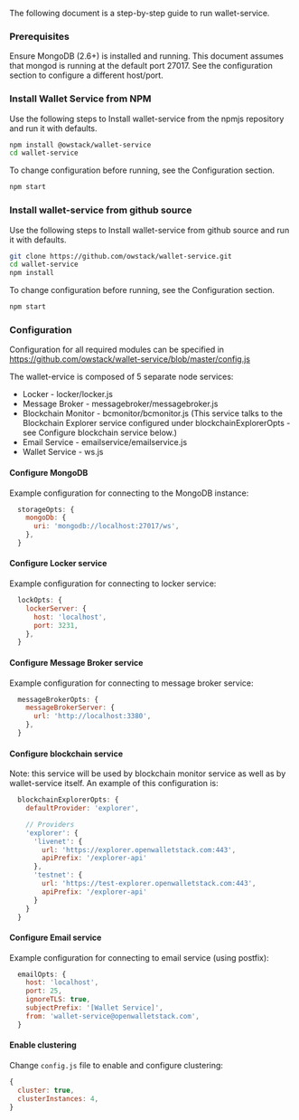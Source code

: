 The following document is a step-by-step guide to run wallet-service.

### Prerequisites
Ensure MongoDB (2.6+) is installed and running. This document assumes that mongod is running at the default port 27017.
See the configuration section to configure a different host/port.

### Install Wallet Service from NPM
Use the following steps to Install wallet-service from the npmjs repository and run it with defaults.
```bash
npm install @owstack/wallet-service
cd wallet-service
```
To change configuration before running, see the Configuration section.
```bash
npm start
```

### Install wallet-service from github source
Use the following steps to Install wallet-service from github source and run it with defaults.
```bash
git clone https://github.com/owstack/wallet-service.git
cd wallet-service
npm install
```
To change configuration before running, see the Configuration section.
```bash
npm start
```
### Configuration
Configuration for all required modules can be specified in https://github.com/owstack/wallet-service/blob/master/config.js

The wallet-ervice is composed of 5 separate node services:
* Locker - locker/locker.js
* Message Broker - messagebroker/messagebroker.js
* Blockchain Monitor - bcmonitor/bcmonitor.js (This service talks to the Blockchain Explorer service configured under blockchainExplorerOpts - see Configure blockchain service below.)
* Email Service - emailservice/emailservice.js
* Wallet Service - ws.js

#### Configure MongoDB
Example configuration for connecting to the MongoDB instance:
```javascript
  storageOpts: {
    mongoDb: {
      uri: 'mongodb://localhost:27017/ws',
    },
  }
```
#### Configure Locker service
Example configuration for connecting to locker service:
```javascript
  lockOpts: {
    lockerServer: {
      host: 'localhost',
      port: 3231,
    },
  }
```

#### Configure Message Broker service
Example configuration for connecting to message broker service:
```javascript
  messageBrokerOpts: {
    messageBrokerServer: {
      url: 'http://localhost:3380',
    },
  }
```

#### Configure blockchain service
Note: this service will be used by blockchain monitor service as well as by wallet-service itself.
An example of this configuration is:
```javascript
  blockchainExplorerOpts: {
    defaultProvider: 'explorer',

    // Providers
    'explorer': {
      'livenet': {
        url: 'https://explorer.openwalletstack.com:443',
        apiPrefix: '/explorer-api'
      },
      'testnet': {
        url: 'https://test-explorer.openwalletstack.com:443',
        apiPrefix: '/explorer-api'
      }
    }
  }
```

#### Configure Email service
Example configuration for connecting to email service (using postfix):
```javascript
  emailOpts: {
    host: 'localhost',
    port: 25,
    ignoreTLS: true,
    subjectPrefix: '[Wallet Service]',
    from: 'wallet-service@openwalletstack.com',
  }
```

#### Enable clustering
Change `config.js` file to enable and configure clustering:
```javascript
{
  cluster: true,
  clusterInstances: 4,
}
```
